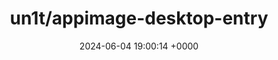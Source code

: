 ---
title: "un1t/appimage-desktop-entry"
link: "https://github.com/un1t/appimage-desktop-entry"
date: "2024-06-04 19:00:14 +0000"
description: ""
category: "github"
---